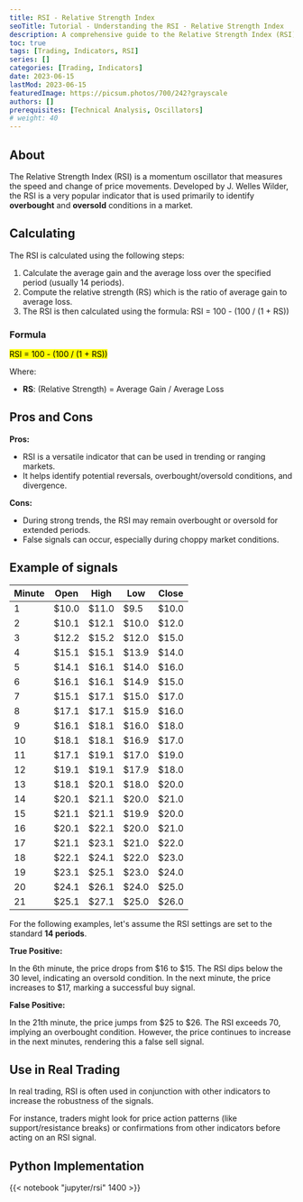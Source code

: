 ```yaml
---
title: RSI - Relative Strength Index
seoTitle: Tutorial - Understanding the RSI - Relative Strength Index
description: A comprehensive guide to the Relative Strength Index (RSI) trading indicator.
toc: true
tags: [Trading, Indicators, RSI]
series: []
categories: [Trading, Indicators]
date: 2023-06-15
lastMod: 2023-06-15
featuredImage: https://picsum.photos/700/242?grayscale
authors: []
prerequisites: [Technical Analysis, Oscillators]
# weight: 40
---
```


## About

The Relative Strength Index (RSI) is a momentum oscillator that measures the speed and change of price movements. Developed by J. Welles Wilder, the RSI is a very popular indicator that is used primarily to identify **overbought** and **oversold** conditions in a market.

## Calculating

The RSI is calculated using the following steps:

1. Calculate the average gain and the average loss over the specified period (usually 14 periods).
1. Compute the relative strength (RS) which is the ratio of average gain to average loss.
1. The RSI is then calculated using the formula: RSI = 100 - (100 / (1 + RS))

### Formula

<mark>RSI = 100 - (100 / (1 + RS))</mark>

Where:

- **RS**: (Relative Strength) = Average Gain / Average Loss

## Pros and Cons

**Pros:**

- RSI is a versatile indicator that can be used in trending or ranging markets.
- It helps identify potential reversals, overbought/oversold conditions, and divergence.

**Cons:**

- During strong trends, the RSI may remain overbought or oversold for extended periods.
- False signals can occur, especially during choppy market conditions.

## Example of signals

| Minute | Open  | High  | Low   | Close |
| ------ | ----- | ----- | ----- | ----- |
| 1      | $10.0 | $11.0 | $9.5  | $10.0 |
| 2      | $10.1 | $12.1 | $10.0 | $12.0 |
| 3      | $12.2 | $15.2 | $12.0 | $15.0 |
| 4      | $15.1 | $15.1 | $13.9 | $14.0 |
| 5      | $14.1 | $16.1 | $14.0 | $16.0 |
| 6      | $16.1 | $16.1 | $14.9 | $15.0 |
| 7      | $15.1 | $17.1 | $15.0 | $17.0 |
| 8      | $17.1 | $17.1 | $15.9 | $16.0 |
| 9      | $16.1 | $18.1 | $16.0 | $18.0 |
| 10     | $18.1 | $18.1 | $16.9 | $17.0 |
| 11     | $17.1 | $19.1 | $17.0 | $19.0 |
| 12     | $19.1 | $19.1 | $17.9 | $18.0 |
| 13     | $18.1 | $20.1 | $18.0 | $20.0 |
| 14     | $20.1 | $21.1 | $20.0 | $21.0 |
| 15     | $21.1 | $21.1 | $19.9 | $20.0 |
| 16     | $20.1 | $22.1 | $20.0 | $21.0 |
| 17     | $21.1 | $23.1 | $21.0 | $22.0 |
| 18     | $22.1 | $24.1 | $22.0 | $23.0 |
| 19     | $23.1 | $25.1 | $23.0 | $24.0 |
| 20     | $24.1 | $26.1 | $24.0 | $25.0 |
| 21     | $25.1 | $27.1 | $25.0 | $26.0 |

For the following examples, let's assume the RSI settings are set to the standard **14 periods**.

**True Positive:**

In the 6th minute, the price drops from $16 to $15. The RSI dips below the 30 level, indicating an oversold condition. In the next minute, the price increases to $17, marking a successful buy signal.

**False Positive:**

In the 21th minute, the price jumps from $25 to $26. The RSI exceeds 70, implying an overbought condition. However, the price continues to increase in the next minutes, rendering this a false sell signal.

## Use in Real Trading

In real trading, RSI is often used in conjunction with other indicators to increase the robustness of the signals.

For instance, traders might look for price action patterns (like support/resistance breaks) or confirmations from other indicators before acting on an RSI signal.

## Python Implementation

{{< notebook "jupyter/rsi" 1400 >}}
